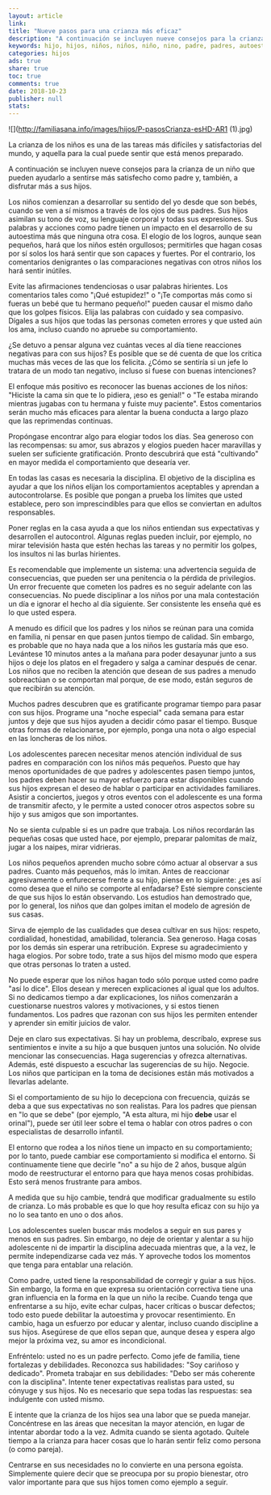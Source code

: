 ```yaml
---
layout: article
link: 
title: "Nueve pasos para una crianza más eficaz"
description: "A continuación se incluyen nueve consejos para la crianza de un niño que pueden ayudarlo a sentirse más satisfecho como padre y, también, a disfrutar más a sus hijos."
keywords: hijo, hijos, niños, niños, niño, nino, padre, padres, autoestima, disciplina, comunicación, comunicacion
categories: hijos
ads: true
share: true
toc: true
comments: true
date: 2018-10-23
publisher: null
stats: 
---
```

![](http://familiasana.info/images/hijos/P-pasosCrianza-esHD-AR1 (1).jpg)

La crianza de los niños es una de las tareas más difíciles y satisfactorias del mundo, y aquella para la cual puede sentir que está menos preparado.

A continuación se incluyen nueve consejos para la crianza de un niño que pueden ayudarlo a sentirse más satisfecho como padre y, también, a disfrutar más a sus hijos.

Los niños comienzan a desarrollar su sentido del yo desde que son bebés, cuando se ven a sí mismos a través de los ojos de sus padres. Sus hijos asimilan su tono de voz, su lenguaje corporal y todas sus expresiones. Sus palabras y acciones como padre tienen un impacto en el desarrollo de su autoestima más que ninguna otra cosa. El elogio de los logros, aunque sean pequeños, hará que los niños estén orgullosos; permitirles que hagan cosas por sí solos los hará sentir que son capaces y fuertes. Por el contrario, los comentarios denigrantes o las comparaciones negativas con otros niños los hará sentir inútiles.

Evite las afirmaciones tendenciosas o usar palabras hirientes. Los comentarios tales como "¡Qué estupidez!" o "¡Te comportas más como si fueras un bebé que tu hermano pequeño!" pueden causar el mismo daño que los golpes físicos. Elija las palabras con cuidado y sea compasivo. Dígales a sus hijos que todas las personas cometen errores y que usted aún los ama, incluso cuando no apruebe su comportamiento.

¿Se detuvo a pensar alguna vez cuántas veces al día tiene reacciones negativas para con sus hijos? Es posible que se dé cuenta de que los critica muchas más veces de las que los felicita. ¿Cómo se sentiría si un jefe lo tratara de un modo tan negativo, incluso si fuese con buenas intenciones?

El enfoque más positivo es reconocer las buenas acciones de los niños: "Hiciste la cama sin que te lo pidiera, ¡eso es genial!" o "Te estaba mirando mientras jugabas con tu hermana y fuiste muy paciente". Estos comentarios serán mucho más eficaces para alentar la buena conducta a largo plazo que las reprimendas continuas.

Propóngase encontrar algo para elogiar todos los días. Sea generoso con las recompensas: su amor, sus abrazos y elogios pueden hacer maravillas y suelen ser suficiente gratificación. Pronto descubrirá que está "cultivando" en mayor medida el comportamiento que desearía ver.

En todas las casas es necesaria la disciplina. El objetivo de la disciplina es ayudar a que los niños elijan los comportamientos aceptables y aprendan a autocontrolarse. Es posible que pongan a prueba los límites que usted establece, pero son imprescindibles para que ellos se conviertan en adultos responsables.

Poner reglas en la casa ayuda a que los niños entiendan sus expectativas y desarrollen el autocontrol. Algunas reglas pueden incluir, por ejemplo, no mirar televisión hasta que estén hechas las tareas y no permitir los golpes, los insultos ni las burlas hirientes.

Es recomendable que implemente un sistema: una advertencia seguida de consecuencias, que pueden ser una penitencia o la pérdida de privilegios. Un error frecuente que cometen los padres es no seguir adelante con las consecuencias. No puede disciplinar a los niños por una mala contestación un día e ignorar el hecho al día siguiente. Ser consistente les enseña qué es lo que usted espera.

A menudo es difícil que los padres y los niños se reúnan para una comida en familia, ni pensar en que pasen juntos tiempo de calidad. Sin embargo, es probable que no haya nada que a los niños les gustaría más que eso. Levántese 10 minutos antes a la mañana para poder desayunar junto a sus hijos o deje los platos en el fregadero y salga a caminar después de cenar. Los niños que no reciben la atención que desean de sus padres a menudo sobreactúan o se comportan mal porque, de ese modo, están seguros de que recibirán su atención.

Muchos padres descubren que es gratificante programar tiempo para pasar con sus hijos. Programe una "noche especial" cada semana para estar juntos y deje que sus hijos ayuden a decidir cómo pasar el tiempo. Busque otras formas de relacionarse, por ejemplo, ponga una nota o algo especial en las loncheras de los niños.

Los adolescentes parecen necesitar menos atención individual de sus padres en comparación con los niños más pequeños. Puesto que hay menos oportunidades de que padres y adolescentes pasen tiempo juntos, los padres deben hacer su mayor esfuerzo para estar disponibles cuando sus hijos expresan el deseo de hablar o participar en actividades familiares. Asistir a conciertos, juegos y otros eventos con el adolescente es una forma de transmitir afecto, y le permite a usted conocer otros aspectos sobre su hijo y sus amigos que son importantes.

No se sienta culpable si es un padre que trabaja. Los niños recordarán las pequeñas cosas que usted hace, por ejemplo, preparar palomitas de maíz, jugar a los naipes, mirar vidrieras.

Los niños pequeños aprenden mucho sobre cómo actuar al observar a sus padres. Cuanto más pequeños, más lo imitan. Antes de reaccionar agresivamente o enfurecerse frente a su hijo, piense en lo siguiente: ¿es así como desea que el niño se comporte al enfadarse? Esté siempre consciente de que sus hijos lo están observando. Los estudios han demostrado que, por lo general, los niños que dan golpes imitan el modelo de agresión de sus casas.

Sirva de ejemplo de las cualidades que desea cultivar en sus hijos: respeto, cordialidad, honestidad, amabilidad, tolerancia. Sea generoso. Haga cosas por los demás sin esperar una retribución. Exprese su agradecimiento y haga elogios. Por sobre todo, trate a sus hijos del mismo modo que espera que otras personas lo traten a usted.

No puede esperar que los niños hagan todo sólo porque usted como padre "así lo dice". Ellos desean y merecen explicaciones al igual que los adultos. Si no dedicamos tiempo a dar explicaciones, los niños comenzarán a cuestionarse nuestros valores y motivaciones, y si estos tienen fundamentos. Los padres que razonan con sus hijos les permiten entender y aprender sin emitir juicios de valor.

Deje en claro sus expectativas. Si hay un problema, descríbalo, exprese sus sentimientos e invite a su hijo a que busquen juntos una solución. No olvide mencionar las consecuencias. Haga sugerencias y ofrezca alternativas. Además, esté dispuesto a escuchar las sugerencias de su hijo. Negocie. Los niños que participan en la toma de decisiones están más motivados a llevarlas adelante.

Si el comportamiento de su hijo lo decepciona con frecuencia, quizás se deba a que sus expectativas no son realistas. Para los padres que piensan en "lo que se debe" (por ejemplo, "A esta altura, mi hijo **debe** usar el orinal"), puede ser útil leer sobre el tema o hablar con otros padres o con especialistas de desarrollo infantil.

El entorno que rodea a los niños tiene un impacto en su comportamiento; por lo tanto, puede cambiar ese comportamiento si modifica el entorno. Si continuamente tiene que decirle "no" a su hijo de 2 años, busque algún modo de reestructurar el entorno para que haya menos cosas prohibidas. Esto será menos frustrante para ambos.

A medida que su hijo cambie, tendrá que modificar gradualmente su estilo de crianza. Lo más probable es que lo que hoy resulta eficaz con su hijo ya no lo sea tanto en uno o dos años.

Los adolescentes suelen buscar más modelos a seguir en sus pares y menos en sus padres. Sin embargo, no deje de orientar y alentar a su hijo adolescente ni de impartir la disciplina adecuada mientras que, a la vez, le permite independizarse cada vez más. Y aproveche todos los momentos que tenga para entablar una relación.

Como padre, usted tiene la responsabilidad de corregir y guiar a sus hijos. Sin embargo, la forma en que expresa su orientación correctiva tiene una gran influencia en la forma en la que un niño la recibe. Cuando tenga que enfrentarse a su hijo, evite echar culpas, hacer críticas o buscar defectos; todo esto puede debilitar la autoestima y provocar resentimiento. En cambio, haga un esfuerzo por educar y alentar, incluso cuando discipline a sus hijos. Asegúrese de que ellos sepan que, aunque desea y espera algo mejor la próxima vez, su amor es incondicional.

Enfréntelo: usted no es un padre perfecto. Como jefe de familia, tiene fortalezas y debilidades. Reconozca sus habilidades: "Soy cariñoso y dedicado". Prometa trabajar en sus debilidades: "Debo ser más coherente con la disciplina". Intente tener expectativas realistas para usted, su cónyuge y sus hijos. No es necesario que sepa todas las respuestas: sea indulgente con usted mismo.

E intente que la crianza de los hijos sea una labor que se pueda manejar. Concéntrese en las áreas que necesitan la mayor atención, en lugar de intentar abordar todo a la vez. Admita cuando se sienta agotado. Quítele tiempo a la crianza para hacer cosas que lo harán sentir feliz como persona (o como pareja).

Centrarse en sus necesidades no lo convierte en una persona egoísta. Simplemente quiere decir que se preocupa por su propio bienestar, otro valor importante para que sus hijos tomen como ejemplo a seguir.
